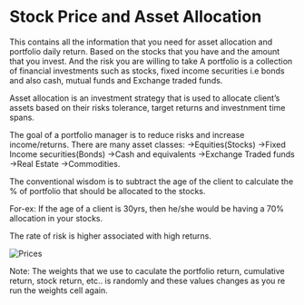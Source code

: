 # Stock Price and Asset Allocation
This contains all the information that you need for asset allocation and portfolio daily return.
Based on the stocks that you have and the amount that you invest.
And the risk you are willing to take
A portfolio is a collection of financial investments such as stocks, fixed income securities i.e bonds and 
also cash, mutual funds and Exchange traded funds.

Asset allocation is an investment strategy that is used to allocate client’s assets based on their risks 
tolerance, target returns and investnment time spans.

The goal of a portfolio manager is to reduce risks and increase income/returns.
There are many asset classes:
->Equities(Stocks)
->Fixed Income securities(Bonds)
->Cash and equivalents
->Exchange Traded funds 
->Real Estate
->Commodities.

The conventional wisdom is to subtract the age of the client to calculate the % of portfolio that should 
be allocated to the stocks.

For-ex: If the age of a client is 30yrs, then he/she would be having a 70% allocation in your stocks.

The rate of risk is higher associated with high returns.


![Prices](https://user-images.githubusercontent.com/52133349/112749367-8bbf9680-8fdf-11eb-883c-9a22c759aabc.png)

Note: The weights that we use to caculate the portfolio return, cumulative return, stock return, etc.. is randomly and these values changes as you re run the weights cell again.

